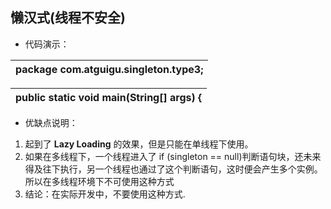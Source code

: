 ## 懒汉式(线程不安全)

*   代码演示：

| package com.atguigu.singleton.type3; |
| --- |

| public static void main(String[] args) { |
| --- |

*   优缺点说明：

1.  起到了 **Lazy Loading** 的效果，但是只能在单线程下使用。
2.  如果在多线程下，一个线程进入了 if (singleton == null)判断语句块，还未来得及往下执行，另一个线程也通过了这个判断语句，这时便会产生多个实例。所以在多线程环境下不可使用这种方式
3.  结论：在实际开发中，不要使用这种方式.